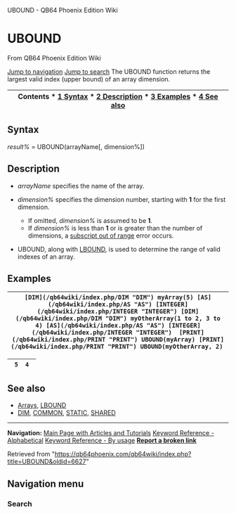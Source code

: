 


UBOUND - QB64 Phoenix Edition Wiki








# UBOUND



From QB64 Phoenix Edition Wiki



[Jump to navigation](#mw-head)
[Jump to search](#searchInput)
The UBOUND function returns the largest valid index (upper bound) of an array dimension.


  






| Contents * [1 Syntax](#Syntax) * [2 Description](#Description) * [3 Examples](#Examples) * [4 See also](#See_also) |
| --- |


## Syntax


*result%* = UBOUND(arrayName[, dimension%])
  




## Description


* *arrayName* specifies the name of the array.


* *dimension%* specifies the dimension number, starting with **1** for the first dimension.
	+ If omitted, *dimension%* is assumed to be **1**.
	+ If *dimension%* is less than **1** or is greater than the number of dimensions, a [subscript out of range](/qb64wiki/index.php/ERROR_Codes "ERROR Codes") error occurs.


* UBOUND, along with [LBOUND](/qb64wiki/index.php/LBOUND "LBOUND"), is used to determine the range of valid indexes of an array.


  




## Examples




| ``` [DIM](/qb64wiki/index.php/DIM "DIM") myArray(5) [AS](/qb64wiki/index.php/AS "AS") [INTEGER](/qb64wiki/index.php/INTEGER "INTEGER") [DIM](/qb64wiki/index.php/DIM "DIM") myOtherArray(1 to 2, 3 to 4) [AS](/qb64wiki/index.php/AS "AS") [INTEGER](/qb64wiki/index.php/INTEGER "INTEGER")  [PRINT](/qb64wiki/index.php/PRINT "PRINT") UBOUND(myArray) [PRINT](/qb64wiki/index.php/PRINT "PRINT") UBOUND(myOtherArray, 2)  ``` |
| --- |




| ```  5  4  ``` |
| --- |


  




## See also


* [Arrays](/qb64wiki/index.php/Arrays "Arrays"), [LBOUND](/qb64wiki/index.php/LBOUND "LBOUND")
* [DIM](/qb64wiki/index.php/DIM "DIM"), [COMMON](/qb64wiki/index.php/COMMON "COMMON"), [STATIC](/qb64wiki/index.php/STATIC "STATIC"), [SHARED](/qb64wiki/index.php/SHARED "SHARED")


  






---


**Navigation:**
[Main Page with Articles and Tutorials](/qb64wiki/index.php/Main_Page "Main Page")
[Keyword Reference - Alphabetical](/qb64wiki/index.php/Keyword_Reference_-_Alphabetical "Keyword Reference - Alphabetical")
[Keyword Reference - By usage](/qb64wiki/index.php/Keyword_Reference_-_By_usage "Keyword Reference - By usage")
**[Report a broken link](https://qb64phoenix.com/forum/showthread.php?tid=2800)**  





Retrieved from "<https://qb64phoenix.com/qb64wiki/index.php?title=UBOUND&oldid=6627>"




## Navigation menu








### Search





















